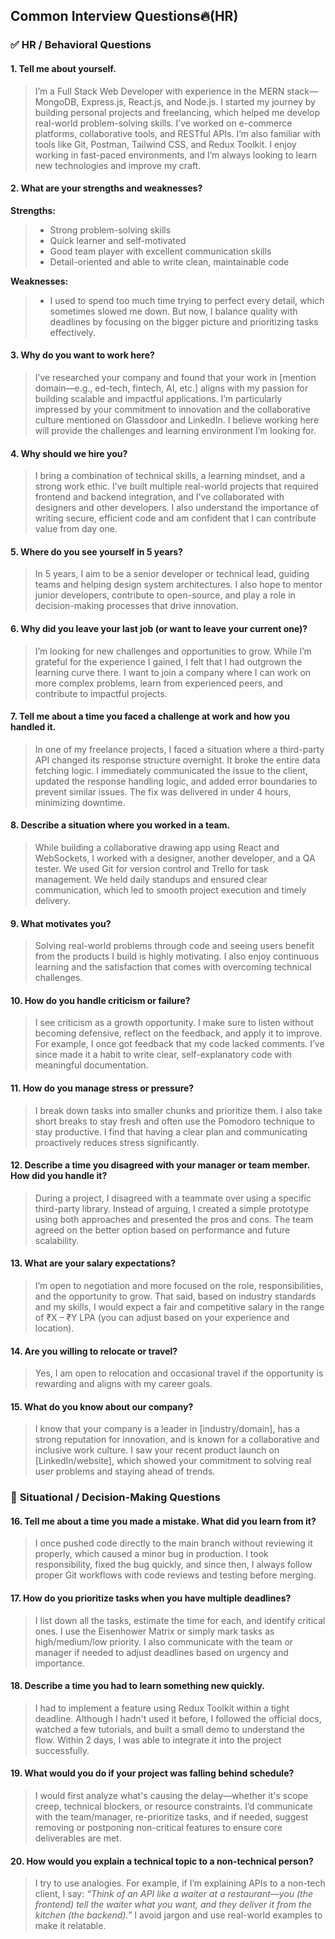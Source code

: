 
## Common Interview Questions🔥(HR)

### ✅ **HR / Behavioral Questions**


#### **1. Tell me about yourself.**

> I’m a Full Stack Web Developer with experience in the MERN stack—MongoDB, Express.js, React.js, and Node.js. I started my journey by building personal projects and freelancing, which helped me develop real-world problem-solving skills. I’ve worked on e-commerce platforms, collaborative tools, and RESTful APIs. I’m also familiar with tools like Git, Postman, Tailwind CSS, and Redux Toolkit. I enjoy working in fast-paced environments, and I’m always looking to learn new technologies and improve my craft.



#### **2. What are your strengths and weaknesses?**

**Strengths:**

> * Strong problem-solving skills
> * Quick learner and self-motivated
> * Good team player with excellent communication skills
> * Detail-oriented and able to write clean, maintainable code

**Weaknesses:**

> * I used to spend too much time trying to perfect every detail, which sometimes slowed me down. But now, I balance quality with deadlines by focusing on the bigger picture and prioritizing tasks effectively.



#### **3. Why do you want to work here?**

> I’ve researched your company and found that your work in \[mention domain—e.g., ed-tech, fintech, AI, etc.] aligns with my passion for building scalable and impactful applications. I’m particularly impressed by your commitment to innovation and the collaborative culture mentioned on Glassdoor and LinkedIn. I believe working here will provide the challenges and learning environment I’m looking for.



#### **4. Why should we hire you?**

> I bring a combination of technical skills, a learning mindset, and a strong work ethic. I’ve built multiple real-world projects that required frontend and backend integration, and I’ve collaborated with designers and other developers. I also understand the importance of writing secure, efficient code and am confident that I can contribute value from day one.



#### **5. Where do you see yourself in 5 years?**

> In 5 years, I aim to be a senior developer or technical lead, guiding teams and helping design system architectures. I also hope to mentor junior developers, contribute to open-source, and play a role in decision-making processes that drive innovation.


#### **6. Why did you leave your last job (or want to leave your current one)?**

> I’m looking for new challenges and opportunities to grow. While I’m grateful for the experience I gained, I felt that I had outgrown the learning curve there. I want to join a company where I can work on more complex problems, learn from experienced peers, and contribute to impactful projects.



#### **7. Tell me about a time you faced a challenge at work and how you handled it.**

> In one of my freelance projects, I faced a situation where a third-party API changed its response structure overnight. It broke the entire data fetching logic. I immediately communicated the issue to the client, updated the response handling logic, and added error boundaries to prevent similar issues. The fix was delivered in under 4 hours, minimizing downtime.



#### **8. Describe a situation where you worked in a team.**

> While building a collaborative drawing app using React and WebSockets, I worked with a designer, another developer, and a QA tester. We used Git for version control and Trello for task management. We held daily standups and ensured clear communication, which led to smooth project execution and timely delivery.



#### **9. What motivates you?**

> Solving real-world problems through code and seeing users benefit from the products I build is highly motivating. I also enjoy continuous learning and the satisfaction that comes with overcoming technical challenges.



#### **10. How do you handle criticism or failure?**

> I see criticism as a growth opportunity. I make sure to listen without becoming defensive, reflect on the feedback, and apply it to improve. For example, I once got feedback that my code lacked comments. I’ve since made it a habit to write clear, self-explanatory code with meaningful documentation.



#### **11. How do you manage stress or pressure?**

> I break down tasks into smaller chunks and prioritize them. I also take short breaks to stay fresh and often use the Pomodoro technique to stay productive. I find that having a clear plan and communicating proactively reduces stress significantly.


#### **12. Describe a time you disagreed with your manager or team member. How did you handle it?**

> During a project, I disagreed with a teammate over using a specific third-party library. Instead of arguing, I created a simple prototype using both approaches and presented the pros and cons. The team agreed on the better option based on performance and future scalability.


#### **13. What are your salary expectations?**

> I’m open to negotiation and more focused on the role, responsibilities, and the opportunity to grow. That said, based on industry standards and my skills, I would expect a fair and competitive salary in the range of ₹X – ₹Y LPA (you can adjust based on your experience and location).



#### **14. Are you willing to relocate or travel?**

> Yes, I am open to relocation and occasional travel if the opportunity is rewarding and aligns with my career goals.



#### **15. What do you know about our company?**

> I know that your company is a leader in \[industry/domain], has a strong reputation for innovation, and is known for a collaborative and inclusive work culture. I saw your recent product launch on \[LinkedIn/website], which showed your commitment to solving real user problems and staying ahead of trends.


### 🧩 **Situational / Decision-Making Questions**



#### **16. Tell me about a time you made a mistake. What did you learn from it?**

> I once pushed code directly to the main branch without reviewing it properly, which caused a minor bug in production. I took responsibility, fixed the bug quickly, and since then, I always follow proper Git workflows with code reviews and testing before merging.



#### **17. How do you prioritize tasks when you have multiple deadlines?**

> I list down all the tasks, estimate the time for each, and identify critical ones. I use the Eisenhower Matrix or simply mark tasks as high/medium/low priority. I also communicate with the team or manager if needed to adjust deadlines based on urgency and importance.


#### **18. Describe a time you had to learn something new quickly.**

> I had to implement a feature using Redux Toolkit within a tight deadline. Although I hadn't used it before, I followed the official docs, watched a few tutorials, and built a small demo to understand the flow. Within 2 days, I was able to integrate it into the project successfully.



#### **19. What would you do if your project was falling behind schedule?**

> I would first analyze what's causing the delay—whether it's scope creep, technical blockers, or resource constraints. I’d communicate with the team/manager, re-prioritize tasks, and if needed, suggest removing or postponing non-critical features to ensure core deliverables are met.



#### **20. How would you explain a technical topic to a non-technical person?**

> I try to use analogies. For example, if I’m explaining APIs to a non-tech client, I say: *“Think of an API like a waiter at a restaurant—you (the frontend) tell the waiter what you want, and they deliver it from the kitchen (the backend).”* I avoid jargon and use real-world examples to make it relatable.




